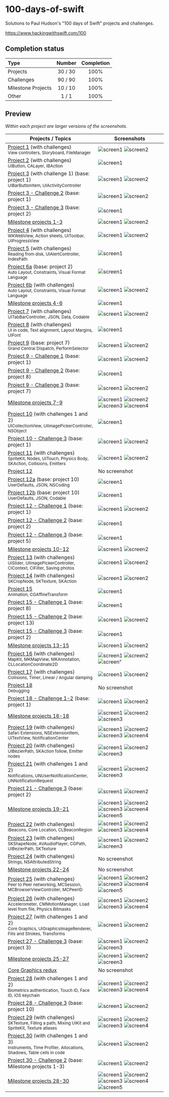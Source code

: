 # 100-days-of-swift

Solutions to Paul Hudson's "100 days of Swift" projects and challenges.

https://www.hackingwithswift.com/100

## Completion status

Type               | Number  | Completion
:---               |  :---:  |   :---:
Projects           | 30 / 30 | 100%
Challenges         | 90 / 90 | 100%
Milestone Projects | 10 / 10 | 100%
Other              |  1 / 1  | 100%

## Preview

*Within each project are larger versions of the screenshots.*

Projects / Topics                                                                                                                                                            | Screenshots
---                                                                                                                                                                          |---
[Project 1](01-Project1) (with challenges)                                         <br/><sub> View controllers, Storyboard, FileManager                               </sub> | ![screen1](01-Project1/screenshots/small/screen01.png) ![screen2](01-Project1/screenshots/small/screen02.png) |
[Project 2](02-Project2) (with challenges)                                         <br/><sub> UIButton, CALayer, IBAction                                             </sub> | ![screen1](02-Project2/screenshots/small/screen01.png) |
[Project 3](03-Project3) (with challenge 1) (base: project 1)                      <br/><sub> UIBarButtonItem, UIActivityController                                   </sub> | ![screen1](03-Project3/screenshots/small/screen01.png) ![screen2](03-Project3/screenshots/small/screen02.png) |
[Project 3 - Challenge 2](04-Project3-Challenge2) (base: project 1)                <br/><sub>                                                                         </sub> | ![screen1](04-Project3-Challenge2/screenshots/small/screen01.png) ![screen2](04-Project3-Challenge2/screenshots/small/screen02.png) |
[Project 3 - Challenge 3](05-Project3-Challenge3) (base: project 2)                <br/><sub>                                                                         </sub> | ![screen1](05-Project3-Challenge3/screenshots/small/screen01.png) |
[Milestone projects 1-3](06-Milestone-Projects1-3)                                 <br/><sub>                                                                         </sub> | ![screen1](06-Milestone-Projects1-3/screenshots/small/screen01.png) ![screen2](06-Milestone-Projects1-3/screenshots/small/screen02.png) |
[Project 4](07-Project4) (with challenges)                                         <br/><sub> WKWebView, Action sheets, UIToolbar, UIProgressView                     </sub> | ![screen1](07-Project4/screenshots/small/screen01.png) ![screen2](07-Project4/screenshots/small/screen02.png) |
[Project 5](08-Project5) (with challenges)                                         <br/><sub> Reading from disk, UIAlertController, IndexPath                         </sub> | ![screen1](08-Project5/screenshots/small/screen01.png) |
[Project 6a](09-Project6a) (base: project 2)                                       <br/><sub> Auto Layout, Constraints, Visual Format Language                        </sub> | ![screen1](09-Project6a/screenshots/small/screen01.png) |
[Project 6b](10-Project6b) (with challenges)                                       <br/><sub> Auto Layout, Constraints, Visual Format Language                        </sub> | ![screen1](10-Project6b/screenshots/small/screen01.png) ![screen2](10-Project6b/screenshots/small/screen02.png) |
[Milestone projects 4-6](11-Milestone-Projects4-6)                                 <br/><sub>                                                                         </sub> | ![screen1](11-Milestone-Projects4-6/screenshots/small/screen01.png) |
[Project 7](12-Project7) (with challenges)                                         <br/><sub> UITabBarController, JSON, Data, Codable                                 </sub> | ![screen1](12-Project7/screenshots/small/screen01.png) ![screen2](12-Project7/screenshots/small/screen02.png) |
[Project 8](13-Project8) (with challenges)                                         <br/><sub> UI in code, Text alignment, Layout Margins, UIFont                      </sub> | ![screen1](13-Project8/screenshots/small/screen01.png) |
[Project 9](14-Project9) (base: project 7)                                         <br/><sub> Grand Central Dispatch, PerformSelector                                 </sub> | ![screen1](14-Project9/screenshots/small/screen01.png) ![screen2](14-Project9/screenshots/small/screen02.png) |
[Project 9 - Challenge 1](15-Project9-Challenge1) (base: project 1)                <br/><sub>                                                                         </sub> | ![screen1](15-Project9-Challenge1/screenshots/small/screen01.png) ![screen2](15-Project9-Challenge1/screenshots/small/screen02.png) |
[Project 9 - Challenge 2](16-Project9-Challenge2) (base: project 8)                <br/><sub>                                                                         </sub> | ![screen1](16-Project9-Challenge2/screenshots/small/screen01.png) |
[Project 9 - Challenge 3](17-Project9-Challenge3) (base: project 7)                <br/><sub>                                                                         </sub> | ![screen1](17-Project9-Challenge3/screenshots/small/screen01.png) ![screen2](17-Project9-Challenge3/screenshots/small/screen02.png) |
[Milestone projects 7-9](18-Milestone-Projects7-9)                                 <br/><sub>                                                                         </sub> | ![screen1](18-Milestone-Projects7-9/screenshots/small/screen01.png) ![screen2](18-Milestone-Projects7-9/screenshots/small/screen02.png) ![screen3](18-Milestone-Projects7-9/screenshots/small/screen03.png) ![screen4](18-Milestone-Projects7-9/screenshots/small/screen04.png) |
[Project 10](19-Project10) (with challenges 1 and 2)                               <br/><sub> UICollectionView, UIImagePickerController, NSObject                     </sub> | ![screen1](19-Project10/screenshots/small/screen01.png) |
[Project 10 - Challenge 3](20-Project10-Challenge3) (base: project 1)              <br/><sub>                                                                         </sub> | ![screen1](20-Project10-Challenge3/screenshots/small/screen01.png) ![screen2](20-Project10-Challenge3/screenshots/small/screen02.png) |
[Project 11](21-Project11)  (with challenges)                                      <br/><sub> SpriteKit, Nodes, UITouch, Physics Body, SKAction, Collisions, Emitters </sub> | ![screen1](21-Project11/screenshots/small/screen01.png) ![screen2](21-Project11/screenshots/small/screen02.png) |
[Project 12](22-Project12)                                                         <br/><sub>                                                                         </sub> | No screenshot |
[Project 12a](23-Project12a) (base: project 10)                                    <br/><sub> UserDefaults, JSON, NSCoding                                            </sub> | ![screen1](23-Project12a/screenshots/small/screen01.png) |
[Project 12b](24-Project12b) (base: project 10)                                    <br/><sub> UserDefaults, JSON, Codable                                             </sub> | ![screen1](24-Project12b/screenshots/small/screen01.png) |
[Project 12 - Challenge 1](25-Project12-Challenge1) (base: project 1)              <br/><sub>                                                                         </sub> | ![screen1](25-Project12-Challenge1/screenshots/small/screen01.png) ![screen2](25-Project12-Challenge1/screenshots/small/screen02.png) |
[Project 12 - Challenge 2](26-Project12-Challenge2) (base: project 2)              <br/><sub>                                                                         </sub> | ![screen1](26-Project12-Challenge2/screenshots/small/screen01.png) |
[Project 12 - Challenge 3](27-Project12-Challenge3) (base: project 5)              <br/><sub>                                                                         </sub> | ![screen1](27-Project12-Challenge3/screenshots/small/screen01.png) |
[Milestone projects 10-12](28-Milestone-Projects10-12)                             <br/><sub>                                                                         </sub> | ![screen1](28-Milestone-Projects10-12/screenshots/small/screen01.png) ![screen2](28-Milestone-Projects10-12/screenshots/small/screen02.png) |
[Project 13](29-Project13) (with challenges)                                       <br/><sub> UISlider, UIImagePickerController, CIContext, CIFilter, Saving photos   </sub> | ![screen1](29-Project13/screenshots/small/screen01.png) ![screen2](29-Project13/screenshots/small/screen02.png) |
[Project 14](30-Project14) (with challenges)                                       <br/><sub> SKCropNode, SKTexture, SKAction                                         </sub> | ![screen1](30-Project14/screenshots/small/screen01.png) ![screen2](30-Project14/screenshots/small/screen02.png) |
[Project 15](31-Project15)                                                         <br/><sub> Animation, CGAffineTransform                                            </sub> | ![screen1](31-Project15/screenshots/small/screen01.png) |
[Project 15 - Challenge 1](32-Project15-Challenge1) (base: project 8)              <br/><sub>                                                                         </sub> | ![screen1](32-Project15-Challenge1/screenshots/small/screen01.png) |
[Project 15 - Challenge 2](33-Project15-Challenge2) (base: project 13)             <br/><sub>                                                                         </sub> | ![screen1](33-Project15-Challenge2/screenshots/small/screen01.png) ![screen2](33-Project15-Challenge2/screenshots/small/screen02.png) |
[Project 15 - Challenge 3](34-Project15-Challenge3) (base: project 2)              <br/><sub>                                                                         </sub> | ![screen1](34-Project15-Challenge3/screenshots/small/screen01.png) |
[Milestone projects 13-15](35-Milestone-Projects13-15)                             <br/><sub>                                                                         </sub> | ![screen1](35-Milestone-Projects13-15/screenshots/small/screen01.png) ![screen2](35-Milestone-Projects13-15/screenshots/small/screen02.png) |
[Project 16](36-Project16) (with challenges)                                       <br/><sub> MapKit, MKMapView, MKAnnotation, CLLocationCoordinate2D                  </sub> | ![screen1](36-Project16/screenshots/small/screen01.png) ![screen2](36-Project16/screenshots/small/screen02.png) ![screen"](36-Project16/screenshots/small/screen03.png) |
[Project 17](37-Project17) (with challenges)                                       <br/><sub> Collisions, Timer, Linear / Angular damping                             </sub> | ![screen1](37-Project17/screenshots/small/screen01.png) ![screen2](37-Project17/screenshots/small/screen02.png) |
[Project 18](38-Project18)                                                         <br/><sub> Debugging                                                               </sub> | No screenshot |
[Project 18 - Challenge 1-2](39-Project18-Challenges1-2) (base: project 1)         <br/><sub>                                                                         </sub> | ![screen1](39-Project18-Challenges1-2/screenshots/small/screen01.png) ![screen2](39-Project18-Challenges1-2/screenshots/small/screen02.png) |
[Milestone projects 16-18](40-Milestone-Projects16-18)                             <br/><sub>                                                                         </sub> | ![screen1](40-Milestone-Projects16-18/screenshots/small/screen01.png) ![screen2](40-Milestone-Projects16-18/screenshots/small/screen02.png) ![screen3](40-Milestone-Projects16-18/screenshots/small/screen03.png) |
[Project 19](41-Project19) (with challenges)                                       <br/><sub> Safari Extensions, NSExtensionItem, UITextView, NotificationCenter      </sub> | ![screen1](41-Project19/screenshots/small/screen01.png) ![screen2](41-Project19/screenshots/small/screen02.png) ![screen3](41-Project19/screenshots/small/screen03.png) ![screen4](41-Project19/screenshots/small/screen04.png) |
[Project 20](42-Project20) (with challenges)                                       <br/><sub> UIBezierPath, SKAction follow, Emitter nodes                          </sub> | ![screen1](42-Project20/screenshots/small/screen01.png) ![screen2](42-Project20/screenshots/small/screen02.png) ![screen3](42-Project20/screenshots/small/screen03.png) |
[Project 21](43-Project21) (with challenges 1 and 2)                               <br/><sub> Notifications, UNUserNotificationCenter, UNNotificationRequest          </sub> | ![screen1](43-Project21/screenshots/small/screen01.png) ![screen2](43-Project21/screenshots/small/screen02.png) ![screen3](43-Project21/screenshots/small/screen03.png) |
[Project 21 - Challenge 3](44-Project21-Challenge3) (base: project 2)              <br/><sub>                                                                         </sub> | ![screen1](44-Project21-Challenge3/screenshots/small/screen01.png) ![screen2](44-Project21-Challenge3/screenshots/small/screen02.png) |
[Milestone projects 19-21](45-Milestone-Projects19-21)                             <br/><sub>                                                                         </sub> | ![screen1](45-Milestone-Projects19-21/screenshots/small/screen01.png) ![screen2](45-Milestone-Projects19-21/screenshots/small/screen02.png) ![screen3](45-Milestone-Projects19-21/screenshots/small/screen03.png) ![screen4](45-Milestone-Projects19-21/screenshots/small/screen04.png) ![screen5](45-Milestone-Projects19-21/screenshots/small/screen05.png) |
[Project 22](46-Project22) (with challenges)                                       <br/><sub> iBeacons, Core Location, CLBeaconRegion                                 </sub> | ![screen1](46-Project22/screenshots/small/screen01.png) ![screen2](46-Project22/screenshots/small/screen02.png) ![screen3](46-Project22/screenshots/small/screen03.png) ![screen4](46-Project22/screenshots/small/screen04.png) |
[Project 23](47-Project23) (with challenges)                                       <br/><sub> SKShapeNode, AVAudioPlayer, CGPath, UIBezierPath, SKTexture             </sub> | ![screen1](47-Project23/screenshots/small/screen01.png) ![screen2](47-Project23/screenshots/small/screen02.png) ![screen3](47-Project23/screenshots/small/screen03.png) |
[Project 24](48-Project24) (with challenges)                                       <br/><sub> Strings, NSAttributedString                                             </sub> | No screenshot |
[Milestone projects 22-24](49-Milestone-Projects22-24)                             <br/><sub>                                                                         </sub> | No screenshot |
[Project 25](50-Project25) (with challenges)                                       <br/><sub> Peer to Peer networking, MCSession, MCBrowserViewController, MCPeerID   </sub> | ![screen1](50-Project25/screenshots/small/screen01.png) ![screen2](50-Project25/screenshots/small/screen02.png) ![screen3](50-Project25/screenshots/small/screen03.png) ![screen4](50-Project25/screenshots/small/screen04.png) ![screen5](50-Project25/screenshots/small/screen05.png) |
[Project 26](51-Project26) (with challenges)                                       <br/><sub> Accelerometer, CMMotionManager, Load level from file, Physics Bitmasks  </sub> | ![screen1](51-Project26/screenshots/small/screen01.png) ![screen2](51-Project26/screenshots/small/screen02.png) ![screen3](51-Project26/screenshots/small/screen03.png) ![screen4](51-Project26/screenshots/small/screen04.png) |
[Project 27](52-Project27) (with challenges 1 and 2)                               <br/><sub> Core Graphics, UIGraphicsImageRenderer, Fills and Strokes, Transforms   </sub> | ![screen1](52-Project27/screenshots/small/screen01.png) ![screen2](52-Project27/screenshots/small/screen02.png) |
[Project 27 - Challenge 3](53-Project27-Challenge3) (base: project 3)              <br/><sub>                                                                         </sub> | ![screen1](53-Project27-Challenge3/screenshots/small/screen01.png) ![screen2](53-Project27-Challenge3/screenshots/small/screen02.png) ![screen3](53-Project27-Challenge3/screenshots/small/screen03.png) |
[Milestone projects 25-27](54-Milestone-Projects25-27)                             <br/><sub>                                                                         </sub> | ![screen1](54-Milestone-Projects25-27/screenshots/small/screen01.png) ![screen2](54-Milestone-Projects25-27/screenshots/small/screen02.png) ![screen3](54-Milestone-Projects25-27/screenshots/small/screen03.png) |
[Core Graphics redux](55-CoreGraphics-Redux)                                       <br/><sub>                                                                         </sub> | No screenshot |
[Project 28](56-Project28) (with challenges 1 and 2)                               <br/><sub> Biometrics authentication, Touch ID, Face ID, iOS keychain              </sub> | ![screen1](56-Project28/screenshots/small/screen01.png) ![screen2](56-Project28/screenshots/small/screen02.png) ![screen3](56-Project28/screenshots/small/screen03.png) ![screen4](56-Project28/screenshots/small/screen04.png) |
[Project 28 - Challenge 3](57-Project28-Challenge3) (base: project 10)             <br/><sub>                                                                         </sub> | ![screen1](57-Project28-Challenge3/screenshots/small/screen01.png) ![screen2](57-Project28-Challenge3/screenshots/small/screen02.png) |
[Project 29](58-Project29) (with challenges)                                       <br/><sub> SKTexture, Filling a path, Mixing UIKit and SpriteKit, Texture atlases  </sub> | ![screen1](58-Project29/screenshots/small/screen01.png) ![screen2](58-Project29/screenshots/small/screen02.png) ![screen3](58-Project29/screenshots/small/screen03.png) ![screen4](58-Project29/screenshots/small/screen04.png) |
[Project 30](59-Project30) (with challenges 1 and 3)                               <br/><sub> Instruments, Time Profiler, Allocations, Shadows, Table cells in code   </sub> | ![screen1](59-Project30/screenshots/small/screen01.png) ![screen2](59-Project30/screenshots/small/screen02.png) |
[Project 30 - Challenge 2](60-Project30-Challenge2) (base: Milestone projects 1-3) <br/><sub>                                                                         </sub> | ![screen1](60-Project30-Challenge2/screenshots/small/screen01.png) ![screen2](60-Project30-Challenge2/screenshots/small/screen02.png) |
[Milestone projects 28-30](61-Milestone-Projects28-30)                             <br/><sub>                                                                         </sub> | ![screen1](61-Milestone-Projects28-30/screenshots/small/screen01.png) ![screen2](61-Milestone-Projects28-30/screenshots/small/screen02.png) ![screen3](61-Milestone-Projects28-30/screenshots/small/screen03.png) ![screen4](61-Milestone-Projects28-30/screenshots/small/screen04.png) ![screen5](61-Milestone-Projects28-30/screenshots/small/screen05.png) |
